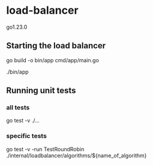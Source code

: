 # load-balancer

go1.23.0

## Starting the load balancer
go build -o bin/app cmd/app/main.go

./bin/app

## Running unit tests
### all tests
 go test -v ./... 

### specific tests
go test -v -run TestRoundRobin ./internal/loadbalancer/algorithms/${name_of_algorithm}
